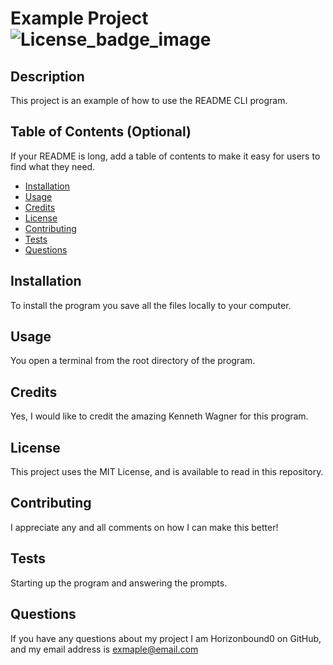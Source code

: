# Example Project ![License_badge_image](https://img.shields.io/badge/License-MIT_License-blue)

## Description

This project is an example of how to use the README CLI program.

## Table of Contents (Optional)

If your README is long, add a table of contents to make it easy for users to find what they need.

- [Installation](#installation)
- [Usage](#usage)
- [Credits](#credits)
- [License](#license)
- [Contributing](#contributing)
- [Tests](#tests)
- [Questions](#questions)

## Installation

To install the program you save all the files locally to your computer.

## Usage

You open a terminal from the root directory of the program.

## Credits

Yes, I would like to credit the amazing Kenneth Wagner for this program.


## License

This project uses the MIT License, and is available to read in this repository.


## Contributing

I appreciate any and all comments on how I can make this better!

## Tests

Starting up the program and answering the prompts.

## Questions

If you have any questions about my project I am Horizonbound0 on GitHub, and my email address is exmaple@email.com